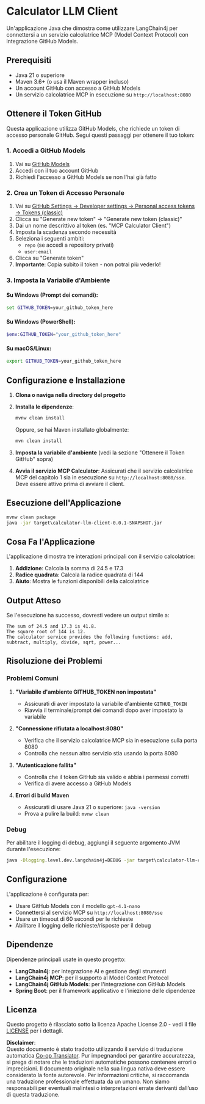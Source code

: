 <!--
CO_OP_TRANSLATOR_METADATA:
{
  "original_hash": "ac2459c0d5cc823922e3d9240a95028c",
  "translation_date": "2025-07-13T19:09:08+00:00",
  "source_file": "03-GettingStarted/03-llm-client/solution/java/README.md",
  "language_code": "it"
}
-->
# Calculator LLM Client

Un'applicazione Java che dimostra come utilizzare LangChain4j per connettersi a un servizio calcolatrice MCP (Model Context Protocol) con integrazione GitHub Models.

## Prerequisiti

- Java 21 o superiore
- Maven 3.6+ (o usa il Maven wrapper incluso)
- Un account GitHub con accesso a GitHub Models
- Un servizio calcolatrice MCP in esecuzione su `http://localhost:8080`

## Ottenere il Token GitHub

Questa applicazione utilizza GitHub Models, che richiede un token di accesso personale GitHub. Segui questi passaggi per ottenere il tuo token:

### 1. Accedi a GitHub Models
1. Vai su [GitHub Models](https://github.com/marketplace/models)
2. Accedi con il tuo account GitHub
3. Richiedi l'accesso a GitHub Models se non l'hai già fatto

### 2. Crea un Token di Accesso Personale
1. Vai su [GitHub Settings → Developer settings → Personal access tokens → Tokens (classic)](https://github.com/settings/tokens)
2. Clicca su "Generate new token" → "Generate new token (classic)"
3. Dai un nome descrittivo al token (es. "MCP Calculator Client")
4. Imposta la scadenza secondo necessità
5. Seleziona i seguenti ambiti:
   - `repo` (se accedi a repository privati)
   - `user:email`
6. Clicca su "Generate token"
7. **Importante**: Copia subito il token - non potrai più vederlo!

### 3. Imposta la Variabile d'Ambiente

#### Su Windows (Prompt dei comandi):
```cmd
set GITHUB_TOKEN=your_github_token_here
```

#### Su Windows (PowerShell):
```powershell
$env:GITHUB_TOKEN="your_github_token_here"
```

#### Su macOS/Linux:
```bash
export GITHUB_TOKEN=your_github_token_here
```

## Configurazione e Installazione

1. **Clona o naviga nella directory del progetto**

2. **Installa le dipendenze**:
   ```cmd
   mvnw clean install
   ```
   Oppure, se hai Maven installato globalmente:
   ```cmd
   mvn clean install
   ```

3. **Imposta la variabile d'ambiente** (vedi la sezione "Ottenere il Token GitHub" sopra)

4. **Avvia il servizio MCP Calculator**:
   Assicurati che il servizio calcolatrice MCP del capitolo 1 sia in esecuzione su `http://localhost:8080/sse`. Deve essere attivo prima di avviare il client.

## Esecuzione dell'Applicazione

```cmd
mvnw clean package
java -jar target\calculator-llm-client-0.0.1-SNAPSHOT.jar
```

## Cosa Fa l'Applicazione

L'applicazione dimostra tre interazioni principali con il servizio calcolatrice:

1. **Addizione**: Calcola la somma di 24.5 e 17.3
2. **Radice quadrata**: Calcola la radice quadrata di 144
3. **Aiuto**: Mostra le funzioni disponibili della calcolatrice

## Output Atteso

Se l'esecuzione ha successo, dovresti vedere un output simile a:

```
The sum of 24.5 and 17.3 is 41.8.
The square root of 144 is 12.
The calculator service provides the following functions: add, subtract, multiply, divide, sqrt, power...
```

## Risoluzione dei Problemi

### Problemi Comuni

1. **"Variabile d'ambiente GITHUB_TOKEN non impostata"**
   - Assicurati di aver impostato la variabile d'ambiente `GITHUB_TOKEN`
   - Riavvia il terminale/prompt dei comandi dopo aver impostato la variabile

2. **"Connessione rifiutata a localhost:8080"**
   - Verifica che il servizio calcolatrice MCP sia in esecuzione sulla porta 8080
   - Controlla che nessun altro servizio stia usando la porta 8080

3. **"Autenticazione fallita"**
   - Controlla che il token GitHub sia valido e abbia i permessi corretti
   - Verifica di avere accesso a GitHub Models

4. **Errori di build Maven**
   - Assicurati di usare Java 21 o superiore: `java -version`
   - Prova a pulire la build: `mvnw clean`

### Debug

Per abilitare il logging di debug, aggiungi il seguente argomento JVM durante l'esecuzione:
```cmd
java -Dlogging.level.dev.langchain4j=DEBUG -jar target\calculator-llm-client-0.0.1-SNAPSHOT.jar
```

## Configurazione

L'applicazione è configurata per:
- Usare GitHub Models con il modello `gpt-4.1-nano`
- Connettersi al servizio MCP su `http://localhost:8080/sse`
- Usare un timeout di 60 secondi per le richieste
- Abilitare il logging delle richieste/risposte per il debug

## Dipendenze

Dipendenze principali usate in questo progetto:
- **LangChain4j**: per integrazione AI e gestione degli strumenti
- **LangChain4j MCP**: per il supporto al Model Context Protocol
- **LangChain4j GitHub Models**: per l'integrazione con GitHub Models
- **Spring Boot**: per il framework applicativo e l'iniezione delle dipendenze

## Licenza

Questo progetto è rilasciato sotto la licenza Apache License 2.0 - vedi il file [LICENSE](../../../../../../03-GettingStarted/03-llm-client/solution/java/LICENSE) per i dettagli.

**Disclaimer**:  
Questo documento è stato tradotto utilizzando il servizio di traduzione automatica [Co-op Translator](https://github.com/Azure/co-op-translator). Pur impegnandoci per garantire accuratezza, si prega di notare che le traduzioni automatiche possono contenere errori o imprecisioni. Il documento originale nella sua lingua nativa deve essere considerato la fonte autorevole. Per informazioni critiche, si raccomanda una traduzione professionale effettuata da un umano. Non siamo responsabili per eventuali malintesi o interpretazioni errate derivanti dall’uso di questa traduzione.